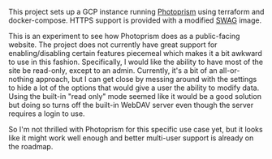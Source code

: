 This project sets up a GCP instance running [Photoprism](https://github.com/photoprism/photoprism) using terraform and docker-compose. HTTPS support is provided with a modified [SWAG](https://github.com/linuxserver/docker-swag) image.

This is an experiment to see how Photoprism does as a public-facing website. The project does not currently have great support for enabling/disabling certain features piecemeal which makes it a bit awkward to use in this fashion. Specifically, I would like the ability to have most of the site be read-only, except to an admin. Currently, it's a bit of an all-or-nothing approach, but I can get close by messing around with the settings to hide a lot of the options that would give a user the ability to modify data. Using the built-in "read only" mode seemed like it would be a good solution but doing so turns off the built-in WebDAV server even though the server requires a login to use.

So I'm not thrilled with Photoprism for this specific use case yet, but it looks like it might work well enough and better multi-user support is already on the roadmap.
